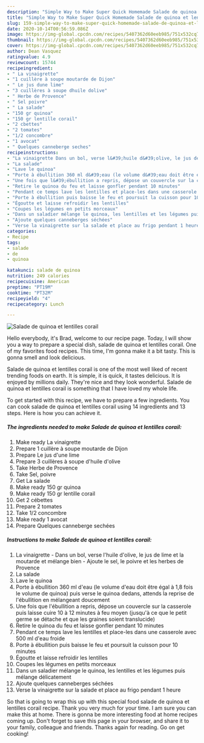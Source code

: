 ```yaml
---
description: "Simple Way to Make Super Quick Homemade Salade de quinoa et lentilles corail"
title: "Simple Way to Make Super Quick Homemade Salade de quinoa et lentilles corail"
slug: 159-simple-way-to-make-super-quick-homemade-salade-de-quinoa-et-lentilles-corail
date: 2020-10-14T00:56:59.086Z
image: https://img-global.cpcdn.com/recipes/5407362d60eeb985/751x532cq70/salade-de-quinoa-et-lentilles-corail-photo-principale-de-la-recette.jpg
thumbnail: https://img-global.cpcdn.com/recipes/5407362d60eeb985/751x532cq70/salade-de-quinoa-et-lentilles-corail-photo-principale-de-la-recette.jpg
cover: https://img-global.cpcdn.com/recipes/5407362d60eeb985/751x532cq70/salade-de-quinoa-et-lentilles-corail-photo-principale-de-la-recette.jpg
author: Dean Vasquez
ratingvalue: 4.9
reviewcount: 15744
recipeingredient:
- " La vinaigrette"
- "1 cuillère à soupe moutarde de Dijon"
- " Le jus dune lime"
- "3 cuillères à soupe dhuile dolive"
- " Herbe de Provence"
- " Sel poivre"
- " La salade"
- "150 gr quinoa"
- "150 gr lentille corail"
- "2 cbettes"
- "2 tomates"
- "1/2 concombre"
- "1 avocat"
- " Quelques canneberge seches"
recipeinstructions:
- "La vinaigrette Dans un bol, verse l&#39;huile d&#39;olive, le jus de lime et la moutarde et mélange bien Ajoute le sel, le poivre et les herbes de Provence"
- "La salade"
- "Lave le quinoa"
- "Porte à ébullition 360 ml d&#39;eau (le volume d&#39;eau doit être égal à 1,8 fois le volume de quinoa) puis verse le quinoa dedans, attends la reprise de l&#39;ébullition en mélangeant doucement"
- "Une fois que l&#39;ébullition a repris, dépose un couvercle sur la casserole puis laisse cuire 10 à 12 minutes à feu moyen (jusqu&#39;à ce que le petit germe se détache et que les graines soient translucide)"
- "Retire le quinoa du feu et laisse gonfler pendant 10 minutes"
- "Pendant ce temps lave les lentilles et place-les dans une casserole avec 500 ml d&#39;eau froide"
- "Porte à ébullition puis baisse le feu et poursuit la cuisson pour 10 minutes"
- "Égoutte et laisse refroidir les lentilles"
- "Coupes les légumes en petits morceaux"
- "Dans un saladier mélange le quinoa, les lentilles et les légumes puis mélange délicatement"
- "Ajoute quelques canneberges séchées"
- "Verse la vinaigrette sur la salade et place au frigo pendant 1 heure"
categories:
- Recipe
tags:
- salade
- de
- quinoa

katakunci: salade de quinoa 
nutrition: 249 calories
recipecuisine: American
preptime: "PT19M"
cooktime: "PT32M"
recipeyield: "4"
recipecategory: Lunch

---
```



![Salade de quinoa et lentilles corail](https://img-global.cpcdn.com/recipes/5407362d60eeb985/751x532cq70/salade-de-quinoa-et-lentilles-corail-photo-principale-de-la-recette.jpg)

Hello everybody, it's Brad, welcome to our recipe page. Today, I will show you a way to prepare a special dish, salade de quinoa et lentilles corail. One of my favorites food recipes. This time, I'm gonna make it a bit tasty. This is gonna smell and look delicious.



Salade de quinoa et lentilles corail is one of the most well liked of recent trending foods on earth. It is simple, it is quick, it tastes delicious. It is enjoyed by millions daily. They're nice and they look wonderful. Salade de quinoa et lentilles corail is something that I have loved my whole life.


To get started with this recipe, we have to prepare a few ingredients. You can cook salade de quinoa et lentilles corail using 14 ingredients and 13 steps. Here is how you can achieve it.

<!--inarticleads1-->

##### The ingredients needed to make Salade de quinoa et lentilles corail:

1. Make ready  La vinaigrette
1. Prepare 1 cuillère à soupe moutarde de Dijon
1. Prepare  Le jus d&#39;une lime
1. Prepare 3 cuillères à soupe d&#39;huile d&#39;olive
1. Take  Herbe de Provence
1. Take  Sel, poivre
1. Get  La salade
1. Make ready 150 gr quinoa
1. Make ready 150 gr lentille corail
1. Get 2 cébettes
1. Prepare 2 tomates
1. Take 1/2 concombre
1. Make ready 1 avocat
1. Prepare  Quelques canneberge sechées




<!--inarticleads2-->

##### Instructions to make Salade de quinoa et lentilles corail:

1. La vinaigrette - Dans un bol, verse l&#39;huile d&#39;olive, le jus de lime et la moutarde et mélange bien - Ajoute le sel, le poivre et les herbes de Provence
1. La salade
1. Lave le quinoa
1. Porte à ébullition 360 ml d&#39;eau (le volume d&#39;eau doit être égal à 1,8 fois le volume de quinoa) puis verse le quinoa dedans, attends la reprise de l&#39;ébullition en mélangeant doucement
1. Une fois que l&#39;ébullition a repris, dépose un couvercle sur la casserole puis laisse cuire 10 à 12 minutes à feu moyen (jusqu&#39;à ce que le petit germe se détache et que les graines soient translucide)
1. Retire le quinoa du feu et laisse gonfler pendant 10 minutes
1. Pendant ce temps lave les lentilles et place-les dans une casserole avec 500 ml d&#39;eau froide
1. Porte à ébullition puis baisse le feu et poursuit la cuisson pour 10 minutes
1. Égoutte et laisse refroidir les lentilles
1. Coupes les légumes en petits morceaux
1. Dans un saladier mélange le quinoa, les lentilles et les légumes puis mélange délicatement
1. Ajoute quelques canneberges séchées
1. Verse la vinaigrette sur la salade et place au frigo pendant 1 heure




So that is going to wrap this up with this special food salade de quinoa et lentilles corail recipe. Thank you very much for your time. I am sure you can make this at home. There is gonna be more interesting food at home recipes coming up. Don't forget to save this page in your browser, and share it to your family, colleague and friends. Thanks again for reading. Go on get cooking!
